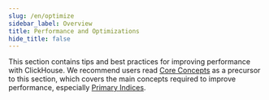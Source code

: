 ```yaml
---
slug: /en/optimize
sidebar_label: Overview
title: Performance and Optimizations
hide_title: false
---
```


This section contains tips and best practices for improving performance with ClickHouse. We recommend users read [Core Concepts](/docs/en/parts) as a precursor to this section, which covers the main concepts required to improve performance, especially [Primary Indices](/docs/en/optimize/sparse-primary-indexes).

